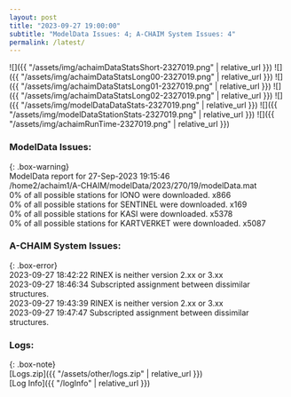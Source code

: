```yaml
---
layout: post
title: "2023-09-27 19:00:00"
subtitle: "ModelData Issues: 4; A-CHAIM System Issues: 4"
permalink: /latest/
---
```


![]({{ "/assets/img/achaimDataStatsShort-2327019.png" | relative_url }})
![]({{ "/assets/img/achaimDataStatsLong00-2327019.png" | relative_url }})
![]({{ "/assets/img/achaimDataStatsLong01-2327019.png" | relative_url }})
![]({{ "/assets/img/achaimDataStatsLong02-2327019.png" | relative_url }})
![]({{ "/assets/img/modelDataDataStats-2327019.png" | relative_url }})
![]({{ "/assets/img/modelDataStationStats-2327019.png" | relative_url }})
![]({{ "/assets/img/achaimRunTime-2327019.png" | relative_url }})


### ModelData Issues:  
  
{: .box-warning}  
 ModelData report for 27-Sep-2023 19:15:46   
 /home2/achaim1/A-CHAIM/modelData/2023/270/19/modelData.mat   
 0% of all possible stations for IONO were downloaded. x866   
 0% of all possible stations for SENTINEL were downloaded. x169   
 0% of all possible stations for KASI were downloaded. x5378   
 0% of all possible stations for KARTVERKET were downloaded. x5087   
  
### A-CHAIM System Issues:  
  
{: .box-error}  
2023-09-27 18:42:22 RINEX is neither version 2.xx or 3.xx  
2023-09-27 18:46:34 Subscripted assignment between dissimilar structures.  
2023-09-27 19:43:39 RINEX is neither version 2.xx or 3.xx  
2023-09-27 19:47:47 Subscripted assignment between dissimilar structures.  

### Logs:  
  
{: .box-note}  
[Logs.zip]({{ "/assets/other/logs.zip" | relative_url }})  
[Log Info]({{ "/logInfo" | relative_url }})  
